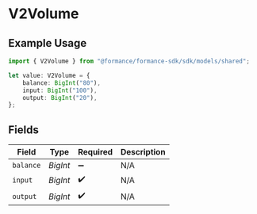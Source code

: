 # V2Volume

## Example Usage

```typescript
import { V2Volume } from "@formance/formance-sdk/sdk/models/shared";

let value: V2Volume = {
    balance: BigInt("80"),
    input: BigInt("100"),
    output: BigInt("20"),
};
```

## Fields

| Field              | Type               | Required           | Description        |
| ------------------ | ------------------ | ------------------ | ------------------ |
| `balance`          | *BigInt*           | :heavy_minus_sign: | N/A                |
| `input`            | *BigInt*           | :heavy_check_mark: | N/A                |
| `output`           | *BigInt*           | :heavy_check_mark: | N/A                |